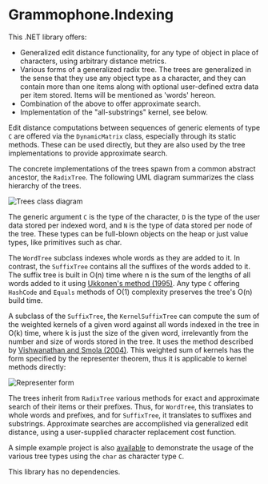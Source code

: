 # Grammophone.Indexing
This .NET library offers:
* Generalized edit distance functionality, for any type of object in place of characters, using arbitrary distance metrics.
* Various forms of a generalized radix tree. The trees are generalized in the sense that they use any object type as a character, and they can contain more than one items along with optional user-defined extra data per item stored. Items will be mentioned as 'words' hereon.
* Combination of the above to offer approximate search.
* Implementation of the "all-substrings" kernel, see below.

Edit distance computations between sequences of generic elements of type `C` are offered via the `DynamicMatrix` class, especially through its static methods. These can be used directly, but they are also used by the tree implementations to provide approximate search.

The concrete implementations of the trees spawn from a common abstract ancestor, the `RadixTree`. The following UML diagram summarizes the class hierarchy of the trees.

![Trees class diagram](https://raw.githubusercontent.com/grammophone/Grammophone.Indexing/master/Images/Indexing.png)

The generic argument `C` is the type of the character, `D` is the type of the user data stored per indexed word, and `N` is the type of data stored per node of the tree. These types can be full-blown objects on the heap or just value types, like primitives such as char.

The `WordTree` subclass indexes whole words as they are added to it. In contrast, the `SuffixTree` contains all the suffixes of the words added to it. The suffix tree is built in O(n) time where n is the sum of the lengths of all words added to it using [Ukkonen's method (1995)](http://www.cs.helsinki.fi/u/ukkonen/SuffixT1.pdf). Any type `C` offering `HashCode` and `Equals` methods of O(1) complexity preserves the tree's O(n) build time.

A subclass of the `SuffixTree`, the `KernelSuffixTree` can compute the sum of the weighted kernels of a given word against all words indexed in the tree in O(k) time, where k is just the size of the given word, irrelevantly from the number and size of words stored in the tree. It uses the method described by [Vishwanathan and Smola (2004)](http://www.stat.purdue.edu/~vishy/papers/VisSmo04.pdf). This weighted sum of kernels has the form specified by the representer theorem, thus it is applicable to kernel methods directly:

![Representer form](https://raw.githubusercontent.com/grammophone/Grammophone.Indexing/master/Images/Representer%20form.png)

The trees inherit from `RadixTree` various methods for exact and approximate search of their items or their prefixes. Thus, for `WordTree`, this translates to whole words and prefixes, and for `SuffixTree`, it translates to suffixes and substrings. Approximate searches are accomplished via generalized edit distance, using a user-supplied character replacement cost function.

A simple example project is also [available](https://github.com/grammophone/Gramma.Indexing.Test) to demonstrate the usage of the various tree types using the `char` as character type `C`.

This library has no dependencies.
